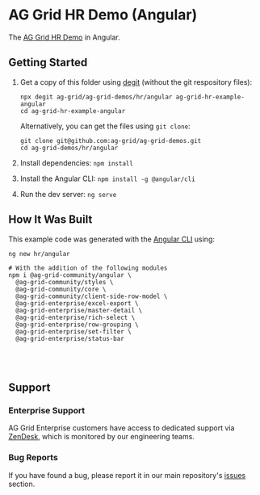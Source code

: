 # AG Grid HR Demo (Angular)

The [AG Grid HR Demo](https://ag-grid.com/example-hr/) in Angular.

## Getting Started

1. Get a copy of this folder using [degit](https://github.com/Rich-Harris/degit) (without the git respository files):

   ```
   npx degit ag-grid/ag-grid-demos/hr/angular ag-grid-hr-example-angular
   cd ag-grid-hr-example-angular
   ```

   Alternatively, you can get the files using `git clone`:

   ```
   git clone git@github.com:ag-grid/ag-grid-demos.git
   cd ag-grid-demos/hr/angular
   ```

2. Install dependencies: `npm install`
3. Install the Angular CLI: `npm install -g @angular/cli`
4. Run the dev server: `ng serve`

## How It Was Built

This example code was generated with the [Angular CLI](https://github.com/angular/angular-cli) using:

```
ng new hr/angular

# With the addition of the following modules
npm i @ag-grid-community/angular \
  @ag-grid-community/styles \
  @ag-grid-community/core \
  @ag-grid-community/client-side-row-model \
  @ag-grid-enterprise/excel-export \
  @ag-grid-enterprise/master-detail \
  @ag-grid-enterprise/rich-select \
  @ag-grid-enterprise/row-grouping \
  @ag-grid-enterprise/set-filter \
  @ag-grid-enterprise/status-bar
```

<br /><br />

## Support

### Enterprise Support

AG Grid Enterprise customers have access to dedicated support via [ZenDesk](https://ag-grid.zendesk.com/hc/en-us), which is monitored by our engineering teams.

### Bug Reports

If you have found a bug, please report it in our main repository's [issues](https://github.com/ag-grid/ag-grid/issues) section.
